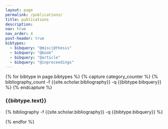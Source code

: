 ```yaml
---
layout: page
permalink: /publications/
title: publications
description:
nav: true
nav_order: 4
post-header: true
bibtypes:
  - bibquery: "@misc|@thesis"
  - bibquery: "@book"
  - bibquery: "@article"
  - bibquery: "@inproceedings"
---
```


{% for bibtype in page.bibtypes %}
{% capture category_counter %}
{% bibliography_count -f {{site.scholar.bibliography}} -q {{bibtype.bibquery}} %}
{% endcapture %}

  <div style="counter-reset:bibitem {{ category_counter | plus:1 }}">
  <div class="publications">
  <h3 class="type">{{bibtype.text}}</h3>
    {% bibliography -f {{site.scholar.bibliography}} -q {{bibtype.bibquery}} %}
  </div>

{% endfor %}
